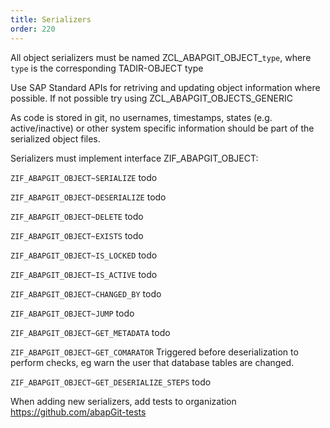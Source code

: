 ```yaml
---
title: Serializers
order: 220
---
```


All object serializers must be named ZCL_ABAPGIT_OBJECT_`type`, where `type` is the corresponding TADIR-OBJECT type

Use SAP Standard APIs for retriving and updating object information where possible.
If not possible try using ZCL_ABAPGIT_OBJECTS_GENERIC

As code is stored in git, no usernames, timestamps, states (e.g. active/inactive) or other system specific information should be part of the serialized object files.

Serializers must implement interface ZIF_ABAPGIT_OBJECT:

``ZIF_ABAPGIT_OBJECT~SERIALIZE`` 
todo

``ZIF_ABAPGIT_OBJECT~DESERIALIZE`` 
todo

``ZIF_ABAPGIT_OBJECT~DELETE`` 
todo

``ZIF_ABAPGIT_OBJECT~EXISTS`` 
todo

``ZIF_ABAPGIT_OBJECT~IS_LOCKED`` 
todo

``ZIF_ABAPGIT_OBJECT~IS_ACTIVE`` 
todo

``ZIF_ABAPGIT_OBJECT~CHANGED_BY`` 
todo

``ZIF_ABAPGIT_OBJECT~JUMP`` 
todo

``ZIF_ABAPGIT_OBJECT~GET_METADATA`` 
todo

``ZIF_ABAPGIT_OBJECT~GET_COMARATOR`` 
Triggered before deserialization to perform checks, eg warn the user that database tables are changed.

``ZIF_ABAPGIT_OBJECT~GET_DESERIALIZE_STEPS`` 
todo

When adding new serializers, add tests to organization https://github.com/abapGit-tests
